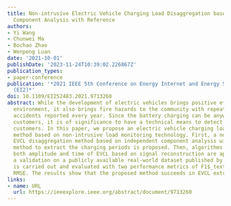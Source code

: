 ```yaml
---
title: Non-intrusive Electric Vehicle Charging Load Disaggregation based on Independent
  Component Analysis with Reference
authors:
- Yi Wang
- Chunwei Ma
- Bochao Zhao
- Wenpeng Luan
date: '2021-10-01'
publishDate: '2023-11-24T10:39:02.226867Z'
publication_types:
- paper-conference
publication: '*2021 IEEE 5th Conference on Energy Internet and Energy System Integration
  (EI2)*'
doi: 10.1109/EI252483.2021.9713260
abstract: While the development of electric vehicles brings positive effects to the
  environment, it also brings fire hazards to the community with repeated fatal fire
  accidents reported every year. Since the battery charging can be anywhere with the
  customers, it is of significance to have a technical means to detect and alert the
  customers. In this paper, we propose an electric vehicle charging load (EVCL) disaggregation
  method based on non-intrusive load monitoring technology. First, a non-intrusive
  EVCL disaggregation method based on independent component analysis with reference
  method to extract the charging periods is proposed. Then, algorithms for estimating
  both amplitude and time of EVCL based on signal reconstruction are applied. Finally,
  a validation on a publicly available real-world dataset published by Pecan Street
  is carried out and evaluated with two performance metrics of F1$_textrmscore$ and
  RMSE. The results show that the proposed method succeeds in EVCL extraction.
links:
- name: URL
  url: https://ieeexplore.ieee.org/abstract/document/9713260
---
```

